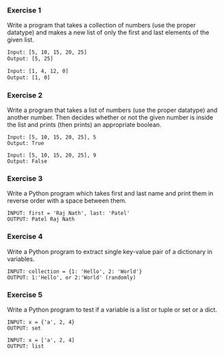 ### Exercise 1
Write a program that takes a collection of numbers (use the proper datatype)
and makes a new list of only the first and last elements of the 
given list.

```bash
Input: [5, 10, 15, 20, 25]
Output: [5, 25]

Input: [1, 4, 12, 0]
Output: [1, 0]
```

### Exercise 2
Write a program that takes a list of numbers (use the proper datatype) and 
another number. Then decides whether or not the given number is inside the list 
and prints (then prints) an appropriate boolean.

```
Input: [5, 10, 15, 20, 25], 5
Output: True

Input: [5, 10, 15, 20, 25], 9
Output: False
```

### Exercise 3
Write a Python program which takes first 
and last name and print them in reverse order with a space between them.

```
INPUT: first = 'Raj Nath', last: 'Patel'
OUTPUT: Patel Raj Nath
```
### Exercise 4
Write a Python program to extract single key-value pair of a dictionary in variables.
```
INPUT: collection = {1: 'Hello', 2: 'World'}
OUTPUT: 1:'Hello', or 2:'World' (randomly)
```
### Exercise 5
Write a Python program to test if a variable is a list or tuple or set or a dict.

```
INPUT: x = {'a', 2, 4}
OUTPUT: set

INPUT: x = ['a', 2, 4]
OUTPUT: list
```